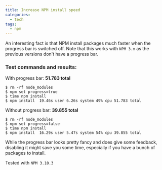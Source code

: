 ```yaml
---
title: Increase NPM install speed
categories:
  - tech
tags:
  - npm
---
```


An interesting fact is that NPM install packages much faster when the progress bar is switched off. Note that this works with ``NPM 3.x`` as the previous versions don't have a progress bar.

### Test commands and results:

With progress bar: **51.783 total**

```
$ rm -rf node_modules
$ npm set progress=true
$ time npm install
$ npm install  19.46s user 6.26s system 49% cpu 51.783 total
```

Without progress bar: **39.855 total**

```
$ rm -rf node_modules
$ npm set progress=false
$ time npm install
$ npm install  16.29s user 5.47s system 54% cpu 39.855 total
```

While the progress bar looks pretty fancy and does give some feedback, disabling it might save you some time, especially if you have a bunch of packages to install.

Tested with ``NPM 3.10.3``
